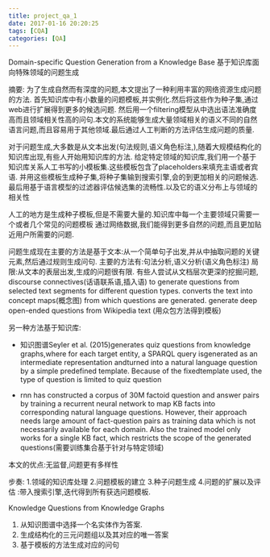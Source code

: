 ```yaml
---
title: project_qa_1
date: 2017-01-16 20:20:25
tags: [CQA]
categories: [QA]
---
```

Domain-specific Question Generation from a Knowledge Base
基于知识库面向特殊领域的问题生成

摘要:
为了生成自然而有深度的问题,本文提出了一种利用丰富的网络资源生成问题的方法.
首先知识库中有小数量的问题模板,并实例化.然后将这些作为种子集,通过web进行扩展得到更多的候选问题.
然后用一个filtering模型从中选出语法准确度高而且领域相关性高的问句.本文的系统能够生成大量领域相关的语义不同的自然语言问题,而且容易用于其他领域.最后通过人工判断的方法评估生成问题的质量.

对于问题生成,大多数是从文本出发(句法规则,语义角色标注,),随着大规模结构化的知识库出现,有些人开始用知识库的方法.
给定特定领域的知识库,我们用一个基于知识库关系人工书写的小模板集.这些模板包含了placeholders来填充主语或者宾语.
并用这些模板生成种子集,将种子集输到搜索引擎,会的到更加相关的问题候选.
最后用基于语言模型的过滤器评估候选集的流畅性.以及它的语义分布上与领域的相关性

人工的地方是生成种子模板,但是不需要大量的.知识库中每一个主要领域只需要一个或者几个常见的问题模板
通过网络数据,我们能得到更多自然的问题,而且更加贴近用户所需要的问题.


问题生成现在主要的方法是基于文本:从一个简单句子出发,并从中抽取问题的关键元素,然后通过规则生成问句.
主要的方法有:句法分析,语义分析(语义角色标注)
局限:从文本的表层出发,生成的问题很有限.
有些人尝试从文档层次更深的挖掘问题,
discourse connectives(话语联系语,插入语) to generate questions from selected text segments for different question types.
converts the text into concept maps(概念图) from which questions are generated.
generate deep open-ended questions from Wikipedia text (用众包方法得到模板)


另一种方法基于知识库:
- 知识图谱Seyler et al. (2015)generates quiz questions from knowledge graphs,where for each target entity, a SPARQL query isgenerated as an intermediate representation andturned into a natural language question by a simple predefined template. Because of the fixedtemplate used, the type of question is limited to quiz question

- rnn  has constructed
a corpus of 30M factoid question and answer pairs by training a recurrent neural network
to map KB facts into corresponding natural language
questions. However, their approach needs
large amount of fact-question pairs as training data
which is not necessarily available for each domain.
Also the trained model only works for a single
KB fact, which restricts the scope of the generated
questions(需要训练集合基于针对与特定领域)


本文的优点:无监督,问题更有多样性

步奏:
1.领域的知识库处理
2.问题模板的建立
3.种子问题生成
4.问题的扩展以及评估  :带入搜索引擎,迭代得到所有获选问题模板.

Knowledge Questions from Knowledge Graphs
1. 从知识图谱中选择一个名实体作为答案.
2. 生成结构化的三元问题组以及其对应的唯一答案
3. 基于模板的方法生成对应的问句
